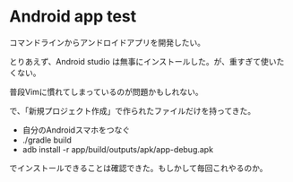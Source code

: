 # Android app test

コマンドラインからアンドロイドアプリを開発したい。

とりあえず、Android studio は無事にインストールした。が、重すぎて使いたくない。

普段Vimに慣れてしまっているのが問題かもしれない。

で、「新規プロジェクト作成」で作られたファイルだけを持ってきた。


- 自分のAndroidスマホをつなぐ
- ./gradle build
- adb install -r app/build/outputs/apk/app-debug.apk

でインストールできることは確認できた。もしかして毎回これやるのか。

